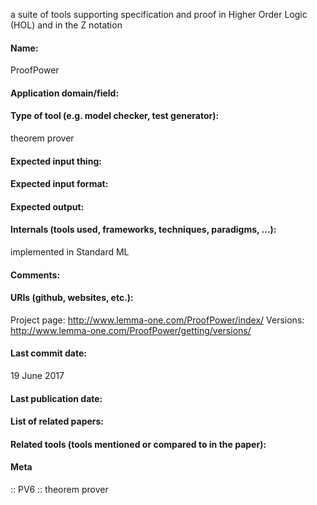 a suite of tools supporting specification and proof in Higher Order Logic (HOL) and in the Z notation

#### Name:
ProofPower

#### Application domain/field:

#### Type of tool (e.g. model checker, test generator):
theorem prover

#### Expected input thing:

#### Expected input format:

#### Expected output:

#### Internals (tools used, frameworks, techniques, paradigms, ...):
implemented in Standard ML

#### Comments:

#### URIs (github, websites, etc.):
Project page: http://www.lemma-one.com/ProofPower/index/
Versions: http://www.lemma-one.com/ProofPower/getting/versions/

#### Last commit date:
19 June 2017

#### Last publication date:

#### List of related papers:

#### Related tools (tools mentioned or compared to in the paper):

#### Meta
:: PV6 :: theorem prover